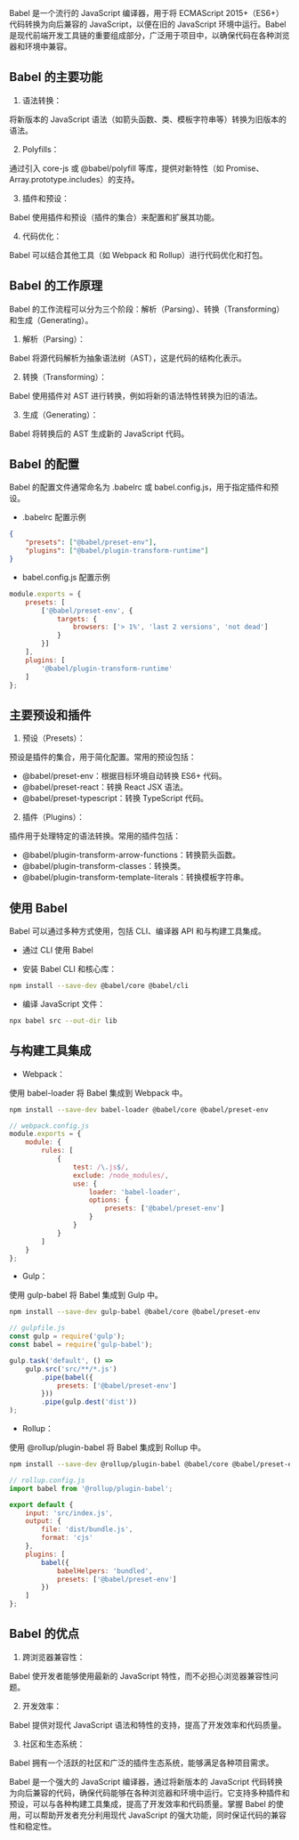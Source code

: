 Babel 是一个流行的 JavaScript 编译器，用于将 ECMAScript 2015+（ES6+）代码转换为向后兼容的 JavaScript，以便在旧的 JavaScript 环境中运行。Babel 是现代前端开发工具链的重要组成部分，广泛用于项目中，以确保代码在各种浏览器和环境中兼容。

## Babel 的主要功能

1. 语法转换：

将新版本的 JavaScript 语法（如箭头函数、类、模板字符串等）转换为旧版本的语法。

2. Polyfills：

通过引入 core-js 或 @babel/polyfill 等库，提供对新特性（如 Promise、Array.prototype.includes）的支持。

3. 插件和预设：

Babel 使用插件和预设（插件的集合）来配置和扩展其功能。

4. 代码优化：

Babel 可以结合其他工具（如 Webpack 和 Rollup）进行代码优化和打包。

## Babel 的工作原理

Babel 的工作流程可以分为三个阶段：解析（Parsing）、转换（Transforming）和生成（Generating）。

1. 解析（Parsing）：

Babel 将源代码解析为抽象语法树（AST），这是代码的结构化表示。

2. 转换（Transforming）：

Babel 使用插件对 AST 进行转换，例如将新的语法特性转换为旧的语法。

3. 生成（Generating）：

Babel 将转换后的 AST 生成新的 JavaScript 代码。

## Babel 的配置

Babel 的配置文件通常命名为 .babelrc 或 babel.config.js，用于指定插件和预设。

- .babelrc 配置示例

```json
{
    "presets": ["@babel/preset-env"],
    "plugins": ["@babel/plugin-transform-runtime"]
}
```

- babel.config.js 配置示例

```javascript
module.exports = {
    presets: [
        ['@babel/preset-env', {
            targets: {
                browsers: ['> 1%', 'last 2 versions', 'not dead']
            }
        }]
    ],
    plugins: [
        '@babel/plugin-transform-runtime'
    ]
};
```

## 主要预设和插件

1. 预设（Presets）：

预设是插件的集合，用于简化配置。常用的预设包括：

- @babel/preset-env：根据目标环境自动转换 ES6+ 代码。
- @babel/preset-react：转换 React JSX 语法。
- @babel/preset-typescript：转换 TypeScript 代码。

2. 插件（Plugins）：

插件用于处理特定的语法转换。常用的插件包括：

- @babel/plugin-transform-arrow-functions：转换箭头函数。
- @babel/plugin-transform-classes：转换类。
- @babel/plugin-transform-template-literals：转换模板字符串。

## 使用 Babel

Babel 可以通过多种方式使用，包括 CLI、编译器 API 和与构建工具集成。

- 通过 CLI 使用 Babel

- 安装 Babel CLI 和核心库：

```sh
npm install --save-dev @babel/core @babel/cli
```

- 编译 JavaScript 文件：

```sh
npx babel src --out-dir lib
```

## 与构建工具集成

- Webpack：

使用 babel-loader 将 Babel 集成到 Webpack 中。

```sh
npm install --save-dev babel-loader @babel/core @babel/preset-env
```

```javascript
// webpack.config.js
module.exports = {
    module: {
        rules: [
            {
                test: /\.js$/,
                exclude: /node_modules/,
                use: {
                    loader: 'babel-loader',
                    options: {
                        presets: ['@babel/preset-env']
                    }
                }
            }
        ]
    }
};
```

- Gulp：

使用 gulp-babel 将 Babel 集成到 Gulp 中。
```sh
npm install --save-dev gulp-babel @babel/core @babel/preset-env
```

```javascript
// gulpfile.js
const gulp = require('gulp');
const babel = require('gulp-babel');

gulp.task('default', () =>
    gulp.src('src/**/*.js')
        .pipe(babel({
            presets: ['@babel/preset-env']
        }))
        .pipe(gulp.dest('dist'))
);
```

- Rollup：

使用 @rollup/plugin-babel 将 Babel 集成到 Rollup 中。

```sh
npm install --save-dev @rollup/plugin-babel @babel/core @babel/preset-env
```

```javascript
// rollup.config.js
import babel from '@rollup/plugin-babel';

export default {
    input: 'src/index.js',
    output: {
        file: 'dist/bundle.js',
        format: 'cjs'
    },
    plugins: [
        babel({
            babelHelpers: 'bundled',
            presets: ['@babel/preset-env']
        })
    ]
};
```

## Babel 的优点

1. 跨浏览器兼容性：

Babel 使开发者能够使用最新的 JavaScript 特性，而不必担心浏览器兼容性问题。

2. 开发效率：

Babel 提供对现代 JavaScript 语法和特性的支持，提高了开发效率和代码质量。

3. 社区和生态系统：

Babel 拥有一个活跃的社区和广泛的插件生态系统，能够满足各种项目需求。


Babel 是一个强大的 JavaScript 编译器，通过将新版本的 JavaScript 代码转换为向后兼容的代码，确保代码能够在各种浏览器和环境中运行。它支持多种插件和预设，可以与各种构建工具集成，提高了开发效率和代码质量。掌握 Babel 的使用，可以帮助开发者充分利用现代 JavaScript 的强大功能，同时保证代码的兼容性和稳定性。

